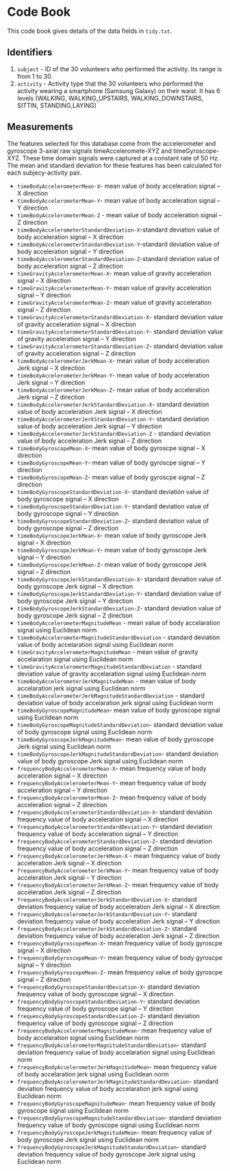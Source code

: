 # Code Book

This code book gives details of the data fields in `tidy.txt`.

## Identifiers

1. `subject` -  ID of the 30 volunteers who performed the activity. Its range is from 1 to 30.
2. `activity` - Activity type that the 30 volunteers who performed the activity wearing a smartphone (Samsung Galaxy) on their waist. 
             It has 6 levels (WALKING, WALKING_UPSTAIRS, WALKING_DOWNSTAIRS, SITTIN, STANDING,LAYING)

## Measurements
The features selected for this database come from the accelerometer and gyroscope 3-axial raw signals timeAcceleromete-XYZ and timeGyroscope-XYZ. These time domain signals were captured at a constant rate of 50 Hz. The mean and standard deviation for these features has been calculated for each subjecy-activity pair.

* `timeBodyAccelerometerMean-X`- mean value of body acceleration signal – X direction
* `timeBodyAccelerometerMean-Y`- mean value of body acceleration signal – Y direction
* `timeBodyAccelerometerMean-Z` - mean value of body acceleration signal – Z direction
* `timeBodyAccelerometerStandardDeviation-X`-standard deviation value of body acceleration signal – X direction
* `timeBodyAccelerometerStandardDeviation-Y`-standard deviation value of body acceleration signal – Y direction
* `timeBodyAccelerometerStandardDeviation-Z`-standard deviation value of body acceleration signal – Z direction
* `timeGravityAccelerometerMean-X`- mean value of gravity acceleration signal – X direction
* `timeGravityAccelerometerMean-Y`- mean value of gravity acceleration signal – Y direction
* `timeGravityAccelerometerMean-Z`- mean value of gravity acceleration signal – Z direction
* `timeGravityAccelerometerStandardDeviation-X`- standard deviation value of gravity acceleration signal – X direction 
* `timeGravityAccelerometerStandardDeviation-Y`- standard deviation value of gravity acceleration signal – Y direction 
* `timeGravityAccelerometerStandardDeviation-Z`- standard deviation value of gravity acceleration signal – Z direction
* `timeBodyAccelerometerJerkMean-X`- mean value of body acceleration Jerk signal – X direction
* `timeBodyAccelerometerJerkMean-Y`- mean value of body acceleration Jerk signal – Y direction
* `timeBodyAccelerometerJerkMean-Z`- mean value of body acceleration Jerk signal – Z direction 
* `timeBodyAccelerometerJerkStandardDeviation-X`- standard deviation value of body acceleration Jerk signal – X direction
* `timeBodyAccelerometerJerkStandardDeviation-Y`- standard deviation value of body acceleration Jerk signal – Y direction
* `timeBodyAccelerometerJerkStandardDeviation-Z` - standard deviation value of body acceleration Jerk signal – Z direction
* `timeBodyGyroscopeMean-X`- mean value of body gyroscpe signal – X direction
* `timeBodyGyroscopeMean-Y`- mean value of body gyroscpe signal – Y direction
* `timeBodyGyroscopeMean-Z`- mean value of body gyroscpe signal – Z direction
* `timeBodyGyroscopeStandardDeviation-X`- standard deviation value of body gyroscope signal – X direction
* `timeBodyGyroscopeStandardDeviation-Y`- standard deviation value of body gyroscope signal – Y direction
* `timeBodyGyroscopeStandardDeviation-Z`- standard deviation value of body gyroscope signal – Z direction
* `timeBodyGyroscopeJerkMean-X`- mean value of body gyroscope Jerk signal – X direction
* `timeBodyGyroscopeJerkMean-Y`- mean value of body gyroscope Jerk signal – Y direction
* `timeBodyGyroscopeJerkMean-Z`- mean value of body gyroscope Jerk signal – Z direction
* `timeBodyGyroscopeJerkStandardDeviation-X`- standard deviation value of body gyroscope Jerk signal – X direction  
* `timeBodyGyroscopeJerkStandardDeviation-Y`- standard deviation value of body gyroscope Jerk signal – Y direction 
* `timeBodyGyroscopeJerkStandardDeviation-Z`- standard deviation value of body gyroscope Jerk signal – Z direction 
* `timeBodyAccelerometerMagnitudeMean` - mean value of body accelaration signal using Euclidean norm
* `timeBodyAccelerometerMagnitudeStandardDeviation` - standard deviation value of body accelaration signal using Euclidean norm
* `timeGravityAccelerometerMagnitudeMean` - mean value of gravity accelaration signal using Euclidean norm
* `timeGravityAccelerometerMagnitudeStandardDeviation` - standard deviation value of gravity accelaration signal using Euclidean norm
* `timeBodyAccelerometerJerkMagnitudeMean` - mean value of body accelaration jerk signal using Euclidean norm
* `timeBodyAccelerometerJerkMagnitudeStandardDeviation` - standard deviation value of body accelaration jerk signal using Euclidean norm
* `timeBodyGyroscopeMagnitudeMean`- mean value of body gyroscope signal using Euclidean norm
* `timeBodyGyroscopeMagnitudeStandardDeviation`- standard deviation value of body gyroscope signal using Euclidean norm
* `timeBodyGyroscopeJerkMagnitudeMean`- mean value of body gyroscope Jerk signal using Euclidean norm
* `timeBodyGyroscopeJerkMagnitudeStandardDeviation`- standard deviation value of body gyroscope Jerk signal using Euclidean norm
* `frequencyBodyAccelerometerMean-X`- mean frequency value of body acceleration signal – X direction
* `frequencyBodyAccelerometerMean-Y`- mean frequency value of body acceleration signal – Y direction
* `frequencyBodyAccelerometerMean-Z`- mean frequency value of body acceleration signal – Z direction
* `frequencyBodyAccelerometerStandardDeviation-X`- standard deviation frequency value of body acceleration signal – X direction
* `frequencyBodyAccelerometerStandardDeviation-Y`- standard deviation frequency value of body acceleration signal – Y direction
* `frequencyBodyAccelerometerStandardDeviation-Z`- standard deviation frequency value of body acceleration signal – Z direction
* `frequencyBodyAccelerometerJerkMean-X` - mean frequency value of body acceleration Jerk signal – X direction
* `frequencyBodyAccelerometerJerkMean-Y`- mean frequency value of body acceleration Jerk signal – Y direction
* `frequencyBodyAccelerometerJerkMean-Z`- mean frequency value of body acceleration Jerk signal – Z direction
* `frequencyBodyAccelerometerJerkStandardDeviation-X`- standard deviation frequency value of body acceleration Jerk signal – X direction
* `frequencyBodyAccelerometerJerkStandardDeviation-Y`- standard deviation frequency value of body acceleration Jerk signal – Y direction
* `frequencyBodyAccelerometerJerkStandardDeviation-Z`- standard deviation frequency value of body acceleration Jerk signal – Z direction
* `frequencyBodyGyroscopeMean-X`- mean frequency value of body gyroscpe signal – X direction 
* `frequencyBodyGyroscopeMean-Y`- mean frequency value of body gyroscpe signal – Y direction 
* `frequencyBodyGyroscopeMean-Z`- mean frequency value of body gyroscpe signal – Z direction 
* `frequencyBodyGyroscopeStandardDeviation-X`- standard deviation frequency value of body gyroscope signal – X direction
* `frequencyBodyGyroscopeStandardDeviation-Y`- standard deviation frequency value of body gyroscope signal – Y direction
* `frequencyBodyGyroscopeStandardDeviation-Z`- standard deviation frequency value of body gyroscope signal – Z direction
* `frequencyBodyAccelerometerMagnitudeMean`- mean frequency value of body accelaration signal using Euclidean norm
* `frequencyBodyAccelerometerMagnitudeStandardDeviation`- standard deviation frequency value of body accelaration signal using Euclidean norm
* `frequencyBodyAccelerometerJerkMagnitudeMean`- mean frequency value of body accelaration jerk signal using Euclidean norm
* `frequencyBodyAccelerometerJerkMagnitudeStandardDeviation`- standard deviation frequency value of body accelaration jerk signal using Euclidean norm
* `frequencyBodyGyroscopeMagnitudeMean`- mean frequency value of body gyroscope signal using Euclidean norm
* `frequencyBodyGyroscopeMagnitudeStandardDeviation`- standard deviation frequency value of body gyroscope signal using Euclidean norm
* `frequencyBodyGyroscopeJerkMagnitudeMean`- mean frequency value of body gyroscope Jerk signal using Euclidean norm
* `frequencyBodyGyroscopeJerkMagnitudeStandardDeviation`- standard deviation frequency value of body gyroscope Jerk signal using Euclidean norm
